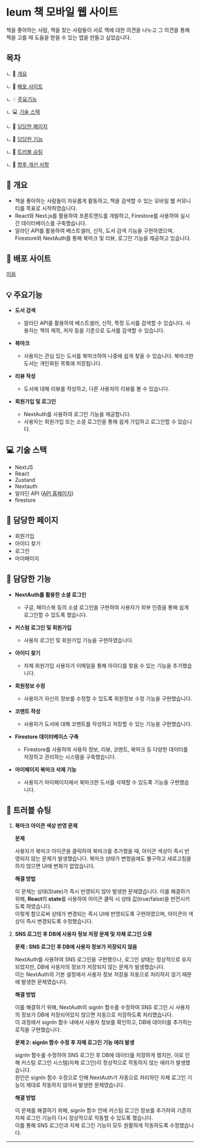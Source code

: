 # Ieum 책 모바일 웹 사이트

책을 좋아하는 사람, 책을 찾는 사람들이 서로 책에 대한 의견을 나누고 그 의견을 
통해 책을 고를 때 도움을 받을 수 있는 앱을 만들고 싶었습니다.

## 목차

ㄴ 📝 [개요](#-개요)

ㄴ 🔗 [배포 사이트](#-배포-사이트)

ㄴ 💡 [주요기능](#-주요기능)

ㄴ 💻 [기술 스택](#-기술-스택)

ㄴ 📖 [담당한 페이지](#-담당한-페이지)

ㄴ 🔧 [담당한 기능](#-담당한-기능)

ㄴ 🚀 [트러블 슈팅](#-트러블-슈팅)

ㄴ 📃 [향후 개선 사항](#-향후-개선-사항)

## 📝 개요

* 책을 좋아하는 사람들이 자유롭게 활동하고, 책을 검색할 수 있는 모바일 웹 커뮤니티를 목표로 시작하였습니다.
* React와 Next.js를 활용하여 프론트엔드를 개발하고, Firestore를 사용하여 실시간 데이터베이스를 구축했습니다.
* 알라딘 API를 활용하여 베스트셀러, 신작, 도서 검색 기능을 구현하였으며, Firestore와 NextAuth를 통해 북마크 및 리뷰, 로그인 기능을 제공하고 있습니다.

## 🔗 배포 사이트

[이음](https://ieum-hong.vercel.app/)



## 💡 주요기능

* <strong>도서 검색</strong>
  * 알라딘 API를 활용하여 베스트셀러, 신작, 특정 도서를 검색할 수 있습니다. 사용자는 책의 제목, 저자 등을 기준으로 도서를 검색할 수 있습니다.

* <strong>북마크</strong> 
  * 사용자는 관심 있는 도서를 북마크하여 나중에 쉽게 찾을 수 있습니다. 북마크한 도서는 개인화된 목록에 저장됩니다.

* <strong>리뷰 작성</strong> 
  * 도서에 대해 리뷰를 작성하고, 다른 사용자의 리뷰를 볼 수 있습니다.

* <strong>회원가입 및 로그인</strong>
  *  NextAuth를 사용하여 로그인 기능을 제공합니다.
  *  사용자는 회원가입 또는 소셜 로그인을 통해 쉽게 가입하고 로그인할 수 있습니다.

## 💻 기술 스택

* NextJS
* React
* Zustand
* Nextauth
* 알라딘 API ([API 홈페이지](https://blog.aladin.co.kr/openapi/category/29154404?communitytype=MyPaper>))
* firestore

## 📖 담당한 페이지  

* 회원가입
* 아이디 찾기
* 로그인
* 마이페이지

## 🔧 담당한 기능 

* **NextAuth를 활용한 소셜 로그인**
  * 구글, 페이스북 등의 소셜 로그인을 구현하여 사용자가 외부 인증을 통해 쉽게 로그인할 수 있도록 했습니다.
     
* **커스텀 로그인 및 회원가입**
  * 사용자 로그인 및 회원가입 기능을 구현하였습니다.
     
* **아이디 찾기**
  * 자체 회원가입 사용자가 이메일을 통해 아이디를 찾을 수 있는 기능을 추가했습니다.
     
* **회원정보 수정**
  * 사용자가 자신의 정보를 수정할 수 있도록 회원정보 수정 기능을 구현했습니다.
     
* **코멘트 작성**
  * 사용자가 도서에 대해 코멘트를 작성하고 저장할 수 있는 기능을 구현했습니다.
     
* **Firestore 데이터베이스 구축**
  * Firestore를 사용하여 사용자 정보, 리뷰, 코멘트, 북마크 등 다양한 데이터를 저장하고 관리하는 시스템을 구축했습니다.
     
* **마이페이지 북마크 삭제 기능**
  * 사용자가 마이페이지에서 북마크한 도서를 삭제할 수 있도록 기능을 구현했습니다.

## 🚀 트러블 슈팅

1. **북마크 아이콘 색상 반영 문제**

    **문제**<br>
    
    사용자가 북마크 아이콘을 클릭하여 북마크를 추가했을 때, 아이콘 색상이 즉시 반영되지 않는 문제가 발생했습니다. 북마크 상태가 변했음에도 불구하고 새로고침을 하지 않으면 UI에 변화가 없었습니다.
    
    **해결 방법**<br>
    
    이 문제는 상태(State)가 즉시 반영되지 않아 발생한 문제였습니다. 이를 해결하기 위해, **React**의 **state**를 사용하여 아이콘 클릭 시 상태 값(true/false)을 반전시키도록 하였습니다.<br> 
    이렇게 함으로써 상태가 변경되는 즉시 UI에 반영되도록 구현하였으며, 아이콘의 색상이 즉시 변경되도록 수정했습니다.

2. **SNS 로그인 후 DB에 사용자 정보 저장 문제 및 자체 로그인 오류**

    **문제 : SNS 로그인 후 DB에 사용자 정보가 저장되지 않음**<br>
    
    NextAuth를 사용하여 SNS 로그인을 구현했으나, 로그인 상태는 정상적으로 유지되었지만, DB에 사용자의 정보가 저장되지 않는 문제가 발생했습니다.<br>
    이는 NextAuth의 기본 설정에서 사용자 정보 저장을 자동으로 처리하지 않기 때문에 발생한 문제였습니다.

    **해결 방법**<br>
    
   이를 해결하기 위해, NextAuth의 signIn 함수를 수정하여 SNS 로그인 시 사용자의 정보가 DB에 저장되어있지 않으면 자동으로 저장하도록 처리했습니다.<br>
   이 과정에서 signIn 함수 내에서 사용자 정보를 확인하고, DB에 데이터를 추가하는 로직을 구현했습니다.

   **문제 2: signIn 함수 수정 후 자체 로그인 기능 에러 발생**<br>
   
   signIn 함수를 수정하여 SNS 로그인 후 DB에 데이터를 저장하게 했지만, 이로 인해 커스텀 로그인 시스템(자체 로그인)이 정상적으로 작동하지 않는 에러가 발생했습니다.<Br>
   원인은 signIn 함수 수정으로 인해 NextAuth가 자동으로 처리하던 자체 로그인 기능이 제대로 작동하지 않아서 발생한 문제였습니다.

   **해결 방법**<br>
   
   이 문제를 해결하기 위해, signIn 함수 안에 커스텀 로그인 정보를 추가하여 기존의 자체 로그인 기능이 다시 정상적으로 작동할 수 있도록 했습니다. <br>
   이를 통해 SNS 로그인과 자체 로그인 기능이 모두 원활하게 작동하도록 수정했습니다.


---



